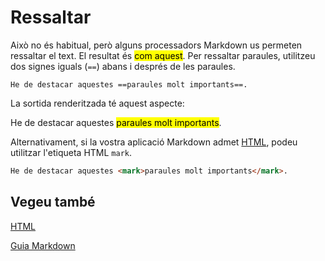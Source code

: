 # Ressaltar

Això no és habitual, però alguns processadors Markdown us permeten ressaltar el text. El resultat és <mark>com aquest</mark>. Per ressaltar paraules, utilitzeu dos signes iguals (`==`) abans i després de les paraules.

```text
He de destacar aquestes ==paraules molt importants==.
```

La sortida renderitzada té aquest aspecte:

He de destacar aquestes <mark>paraules molt importants</mark>.

Alternativament, si la vostra aplicació Markdown admet [HTML](../sintaxi-basica/html.md#html), podeu utilitzar l'etiqueta HTML `mark`.

```html
He de destacar aquestes <mark>paraules molt importants</mark>.
```

## Vegeu també

[HTML](../sintaxi-basica/html.md#html)

[Guia Markdown](../README.md)
